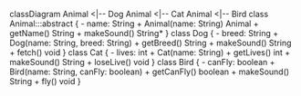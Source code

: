 classDiagram
    Animal <|-- Dog
    Animal <|-- Cat
    Animal <|-- Bird 
    class Animal:::abstract {
        - name: String
        + Animal(name: String) Animal
        + getName() String
        + makeSound() String*
    }
    class Dog {
        - breed: String
        + Dog(name: String, breed: String)
        + getBreed() String
        + makeSound() String
        + fetch() void
    }
    class Cat {
        - lives: int
        + Cat(name: String)
        + getLives() int
        + makeSound() String
        + loseLive() void
    }
    class Bird {
        - canFly: boolean
        + Bird(name: String, canFly: boolean)
        + getCanFly() boolean
        + makeSound() String
        + fly() void
    }
